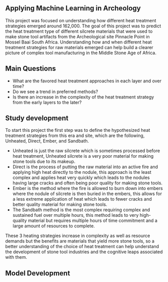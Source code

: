 ## Applying Machine Learning in Archeology
This project was focused on understanding how different heat treatment strategies emerged around 162,000. The goal of this project was to predict the heat treatment type of different silcrete materials that were used to make stone tool artifacts from the Archeological site Pinnacle Point in Mossel Baai South Africa. Understanding how and when different heat treatment strategies for raw materials emerged can help build a clearer picture of complex tool manufacturing in the Middle Stone Age of Africa.

## Main Questions
* What are the favored heat treatment approaches in each layer and over time?
* Do we see a trend in preferred methods?
* Is there an increase in the complexity of the heat treatment strategy from the early layers to the later?
  
## Study development
To start this project the first step was to define the hypothesized heat treatment strategies from this era and site, which are the following, Unheated, Direct, Ember, and Sandbath.  
* Unheated is just the raw silcrete which is sometimes processed before heat treatment, Unheated silcrete is a very poor material for making stone tools due to its makeup.
* Direct is the process of putting the raw material into an active fire and applying high heat directly to the nodule, this approach is the least complex and applies heat very quickly which leads to the nodules having large cracks and often being poor quality for making stone tools. 
* Ember is the method where the fire is allowed to burn down into embers where the nodule of silcrete is then buried in the embers, this allows for a less extreme application of heat which leads to fewer cracks and better quality material for making stone tools.
* The Sandbath method is the most complex requiring complex and sustained fuel over multiple hours, this method leads to very high-quality material but requires multiple hours of time commitment and a large amount of resources to complete.

These 3 heating strategies increase in complexity as well as resource demands but the benefits are materials that yield more stone tools, so a better understanding of the choice of heat treatment can help understand the development of stone tool industries and the cognitive leaps associated with them.


## Model Development


